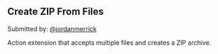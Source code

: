## Create ZIP From Files

Submitted by: [@jordanmerrick](https://twitter.com/jordanmerrick)

Action extension that accepts multiple files and creates a ZIP archive.